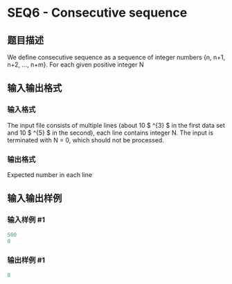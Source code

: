 # SEQ6 - Consecutive sequence

## 题目描述

We define consecutive sequence as a sequence of integer numbers {n, n+1, n+2, ..., n+m}. For each given positive integer N

## 输入输出格式

### 输入格式

The input file consists of multiple lines (about 10 $ ^{3} $ in the first data set and 10 $ ^{5} $ in the second), each line contains integer N. The input is terminated with N = 0, which should not be processed.

### 输出格式

Expected number in each line

## 输入输出样例

### 输入样例 #1

```cpp
500
0
```


### 输出样例 #1

```cpp
8
```



